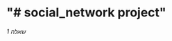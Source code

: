 <!--<style>
body,h1,h2,h3,h4,h5,p {direction: rtl; color = "red"; font-family: "Raleway", sans-serif}
</style>
<body class="w3-light-grey">
-->

<h1>"# social_network project"</h1>
<div id="paint">
<i><p> שאלה 1 </p></i>

</div>